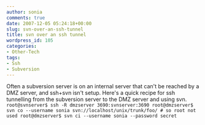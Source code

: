 ```yaml
---
author: sonia
comments: true
date: 2007-12-05 05:24:18+00:00
slug: svn-over-an-ssh-tunnel
title: svn over an ssh tunnel
wordpress_id: 105
categories:
- Other-Tech
tags:
- Ssh
- Subversion
---
```


Often a subversion server is on an internal server that can't be reached by a DMZ server, and ssh+svn isn't setup. Here's a quick recipe for ssh tunnelling from the subversion server to the DMZ server and using svn.
`
root@svnserver$ ssh -R dmzserver 3690:svnserver:3690
root@dmzserver$ svn co --username sonia svn://localhost/unix/trunk/foo/ # so root not used
root@dmzserver$ svn ci --username sonia --password secret
`
